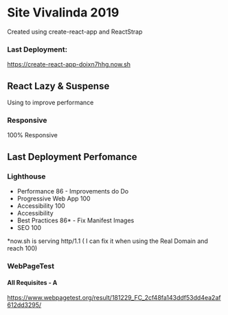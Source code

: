 # Site Vivalinda 2019
Created using create-react-app and ReactStrap

### Last Deployment:
https://create-react-app-doixn7hhg.now.sh

## React Lazy & Suspense
Using to improve performance

### Responsive
100% Responsive

## Last Deployment Perfomance

### Lighthouse
* Performance 86 - Improvements do Do
* Progressive Web App 100
* Accessibility 100
* Accessibility
* Best Practices 86* - Fix Manifest Images 
* SEO 100

*now.sh is serving http/1.1 ( I can fix it when using the Real Domain and reach 100)

### WebPageTest 
#### All Requisites - A
https://www.webpagetest.org/result/181229_FC_2cf48fa143ddf53dd4ea2af612dd3295/
